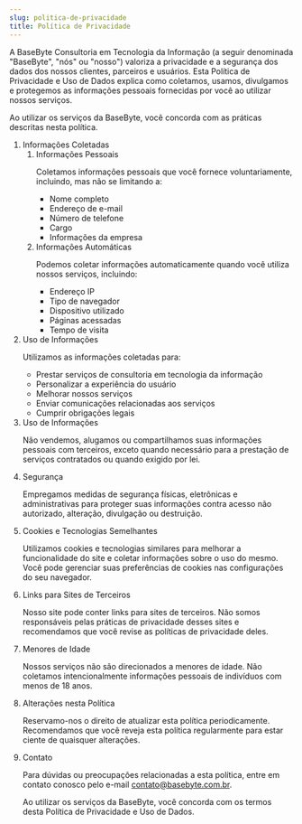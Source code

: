 ```yaml
---
slug: politica-de-privacidade
title: Política de Privacidade
---
```

A BaseByte Consultoria em Tecnologia da Informação (a seguir denominada "BaseByte", "nós" ou "nosso") valoriza a privacidade e a segurança dos dados dos nossos clientes, parceiros e usuários. Esta Política de Privacidade e Uso de Dados explica como coletamos, usamos, divulgamos e protegemos as informações pessoais fornecidas por você ao utilizar nossos serviços.

Ao utilizar os serviços da BaseByte, você concorda com as práticas descritas nesta política.

<ol>
  <li>
    Informações Coletadas
    <ol>
      <li>Informações Pessoais
        <p>Coletamos informações pessoais que você fornece voluntariamente, incluindo, mas não se limitando a:</p>
        <ul>
          <li>Nome completo</li>
          <li>Endereço de e-mail</li>
          <li>Número de telefone</li>
          <li>Cargo</li>
          <li>Informações da empresa</li>
        </ul>
      </li>
      <li>Informações Automáticas
        <p>Podemos coletar informações automaticamente quando você utiliza nossos serviços, incluindo:</p>
        <ul>
          <li>Endereço IP</li>
          <li>Tipo de navegador</li>
          <li>Dispositivo utilizado</li>
          <li>Páginas acessadas</li>
          <li>Tempo de visita</li>
        </ul>
      </li>
    </ol>
  </li>
  <li>
    Uso de Informações
    <p>Utilizamos as informações coletadas para:</p>
    <ul>
      <li>Prestar serviços de consultoria em tecnologia da informação</li>
      <li>Personalizar a experiência do usuário</li>
      <li>Melhorar nossos serviços</li>
      <li>Enviar comunicações relacionadas aos serviços</li>
      <li>Cumprir obrigações legais</li>
    </ul>
  </li>
  <li>
    Uso de Informações
    <p>Não vendemos, alugamos ou compartilhamos suas informações pessoais com terceiros, exceto quando necessário para a prestação de serviços contratados ou quando exigido por lei.</p>
  </li>
  <li>
    Segurança
    <p>Empregamos medidas de segurança físicas, eletrônicas e administrativas para proteger suas informações contra acesso não autorizado, alteração, divulgação ou destruição.</p>
  </li>
  <li>
    Cookies e Tecnologias Semelhantes
    <p>Utilizamos cookies e tecnologias similares para melhorar a funcionalidade do site e coletar informações sobre o uso do mesmo. Você pode gerenciar suas preferências de cookies nas configurações do seu navegador.</p>
  </li>
  <li>
    Links para Sites de Terceiros
    <p>Nosso site pode conter links para sites de terceiros. Não somos responsáveis pelas práticas de privacidade desses sites e recomendamos que você revise as políticas de privacidade deles.</p>
  </li>
  <li>
    Menores de Idade
    <p>Nossos serviços não são direcionados a menores de idade. Não coletamos intencionalmente informações pessoais de indivíduos com menos de 18 anos.</p>
  </li>
  <li>
    Alterações nesta Política
    <p>Reservamo-nos o direito de atualizar esta política periodicamente. Recomendamos que você reveja esta política regularmente para estar ciente de quaisquer alterações.</p>
  </li>
  <li>
    Contato
    <p>Para dúvidas ou preocupações relacionadas a esta política, entre em contato conosco pelo e-mail <a href="mailto:contato@basebyte.com.br">contato@basebyte.com.br</a>.</p>
    <p>Ao utilizar os serviços da BaseByte, você concorda com os termos desta Política de Privacidade e Uso de Dados.</p>
  </li>
</ol>

